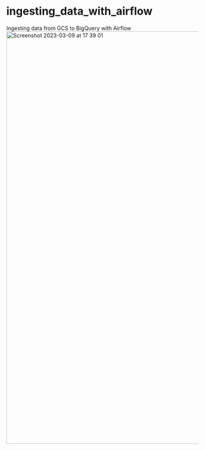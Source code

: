 # ingesting_data_with_airflow
Ingesting data from GCS to BigQuery with Airflow
<img width="1081" alt="Screenshot 2023-03-09 at 17 39 01" src="https://user-images.githubusercontent.com/113230789/224000431-5c3bb060-5c1d-4a14-b1d6-786f89ff05df.png">
